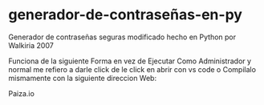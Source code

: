 # generador-de-contraseñas-en-py
Generador de contraseñas seguras modificado hecho en Python por Walkiria 2007


Funciona de la siguiente Forma en vez de Ejecutar Como Administrador y normal 
me refiero a darle click de le click en abrir con vs code o Compilalo mismamente con la siguiente direccion Web:

Paiza.io
